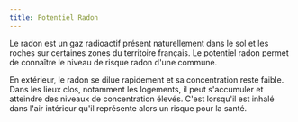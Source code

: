 ```yaml
---
title: Potentiel Radon
---
```


Le radon est un gaz radioactif présent naturellement dans le sol et les roches sur certaines zones du territoire français. Le potentiel radon permet de connaître le niveau de risque radon d'une commune.

En extérieur, le radon se dilue rapidement et sa concentration reste faible. Dans les lieux clos, notamment les logements, il peut s'accumuler et atteindre des niveaux de concentration élevés. C'est lorsqu'il est inhalé dans l'air intérieur qu'il représente alors un risque pour la santé.
